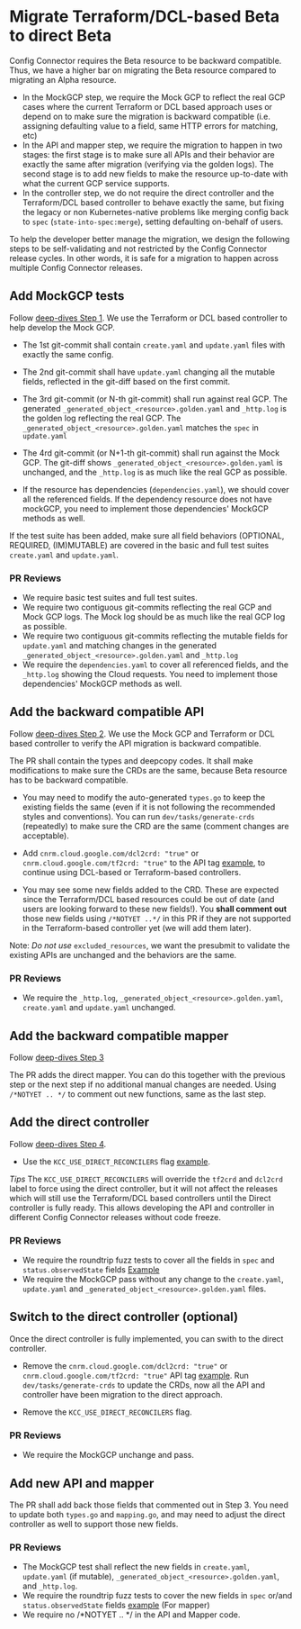 # Migrate Terraform/DCL-based Beta to direct Beta
 
 Config Connector requires the Beta resource to be backward compatible. Thus, we have a higher bar on migrating the Beta resource compared to migrating an Alpha resource. 
 - In the MockGCP step, we require the Mock GCP to reflect the real GCP cases where the current Terraform or DCL based approach uses or depend on to make sure the migration is backward compatible (i.e. assigning defaulting value to a field, same HTTP errors for matching, etc)
 - In the API and mapper step, we require the migration to happen in two stages: the first stage is to make sure all APIs and their behavior are exactly the same after migration (verifying via the golden logs). The second stage is to add new fields to make the resource up-to-date with what the current GCP service supports.
 - In the controller step, we do not require the direct controller and the Terraform/DCL based controller to behave exactly the same, but fixing the legacy or non Kubernetes-native problems like merging config back to `spec` (`state-into-spec:merge`), setting defaulting on-behalf of users. 

To help the developer better manage the migration, we design the following steps to be self-validating and not restricted by the Config Connector release cycles. In other words, it is safe for a migration to happen across multiple Config Connector releases.

## Add MockGCP tests

Follow [deep-dives Step 1](../deep-dives/1-add-mockgcp-tests.md). We use the Terraform or DCL based controller to help develop the Mock GCP.

* The 1st git-commit shall contain `create.yaml` and `update.yaml` files with exactly the same config. 
* The 2nd git-commit shall have `update.yaml` changing all the mutable fields, reflected in the git-diff based on the first commit.
* The 3rd git-commit (or N-th git-commit) shall run against real GCP. The generated `_generated_object_<resource>.golden.yaml` and `_http.log` is the golden log reflecting the real GCP. The `_generated_object_<resource>.golden.yaml` matches the `spec` in `update.yaml`
* The 4rd git-commit (or N+1-th git-commit) shall run against the Mock GCP. The git-diff shows `_generated_object_<resource>.golden.yaml` is unchanged, and the `_http.log` is as much like the real GCP as possible. 

* If the resource has dependencies (`dependencies.yaml`), we should cover all the referenced fields. If the dependency resource does not have mockGCP, you need to implement those dependencies' MockGCP methods as well.

 If the test suite has been added, make sure all field behaviors (OPTIONAL, REQUIRED, (IM)MUTABLE) are covered in the basic and full test suites `create.yaml` and `update.yaml`.

### PR Reviews

* We require basic test suites and full test suites.
* We require two contiguous git-commits reflecting the real GCP and Mock GCP logs. The Mock log should be as much like the real GCP log as possible.  
* We require two contiguous git-commits reflecting the mutable fields for `update.yaml` and matching changes in the generated `_generated_object_<resource>.golden.yaml` and `_http.log` 
* We require the `dependencies.yaml` to cover all referenced fields, and the `_http.log` showing the Cloud requests. You need to implement those dependencies' MockGCP methods as well.

## Add the backward compatible API

Follow [deep-dives Step 2](../deep-dives/2-define-apis.md). We use the Mock GCP and Terraform or DCL based controller to verify the API migration is backward compatible.

The PR shall contain the types and deepcopy codes. It shall make modifications to make sure the CRDs are the same, because Beta resource has to be backward compatible. 

* You may need to modify the auto-generated `types.go` to keep the existing fields the same (even if it is not following the recommended styles and conventions). You can run `dev/tasks/generate-crds` (repeatedly) to make sure the CRD are the same (comment changes are acceptable).

* Add `cnrm.cloud.google.com/dcl2crd: "true"` or `cnrm.cloud.google.com/tf2crd: "true"` to the API tag [example](https://github.com/GoogleCloudPlatform/k8s-config-connector/blob/0bbac86ace6ab2f4051b574f026d5fe47fa05b75/pkg/controller/direct/redis/cluster/roundtrip_test.go#L92), to continue using DCL-based or Terraform-based controllers.

* You may see some new fields added to the CRD. These are expected since the Terraform/DCL based resources could be out of date (and users are looking forward to these new fields!). You **shall comment out** those new fields using `/*NOTYET ..*/` in this PR if they are not supported in the Terraform-based controller yet (we will add them later).

Note: *Do not use* `excluded_resources`, we want the presubmit to validate the existing APIs are unchanged and the behaviors are the same.

### PR Reviews

* We require the `_http.log`, `_generated_object_<resource>.golden.yaml`, `create.yaml` and `update.yaml` unchanged.

## Add the backward compatible mapper

Follow [deep-dives Step 3](../deep-dives/3-add-mapper.md)

The PR adds the direct mapper. You can do this together with the previous step or the next step if no additional manual changes are needed. Using  `/*NOTYET .. */` to comment out new functions, same as the last step.

## Add the direct controller 

Follow [deep-dives Step 4](../deep-dives/4-add-controller.md).

* Use the `KCC_USE_DIRECT_RECONCILERS` flag [example](https://github.com/GoogleCloudPlatform/k8s-config-connector/blob/0bbac86ace6ab2f4051b574f026d5fe47fa05b75/dev/tasks/run-e2e#L27). 

*Tips* The `KCC_USE_DIRECT_RECONCILERS` will override the `tf2crd` and `dcl2crd` label to force using the direct controller, but it will not affect the releases which will still use the Terraform/DCL based controllers until the Direct controller is fully ready. This allows developing the API and controller in different Config Connector releases without code freeze.

### PR Reviews

* We require the roundtrip fuzz tests to cover all the fields in `spec` and `status.observedState` fields [Example](https://github.com/GoogleCloudPlatform/k8s-config-connector/blob/f313b00c52f09c4a52a2eb5fe2c15fa4b30a05fd/pkg/controller/direct/discoveryengine/fuzzers.go#L26-L47)
* We require the MockGCP pass without any change to the `create.yaml`, `update.yaml` and `_generated_object_<resource>.golden.yaml` files. 

## Switch to the direct controller (optional)

Once the direct controller is fully implemented, you can swith to the direct controller. 

* Remove the `cnrm.cloud.google.com/dcl2crd: "true"` or `cnrm.cloud.google.com/tf2crd: "true"` API tag [example](https://github.com/GoogleCloudPlatform/k8s-config-connector/blob/0bbac86ace6ab2f4051b574f026d5fe47fa05b75/pkg/controller/direct/redis/cluster/roundtrip_test.go#L92). Run `dev/tasks/generate-crds` to update the CRDs, now all the API and controller have been migration to the direct approach.

* Remove the `KCC_USE_DIRECT_RECONCILERS` flag.

### PR Reviews

* We require the MockGCP unchange and pass. 

## Add new API and mapper

The PR shall add back those fields that commented out in Step 3.
You need to update both `types.go` and `mapping.go`, and may need to adjust the direct controller as well to support those new fields.
 
### PR Reviews

* The MockGCP test shall reflect the new fields in `create.yaml`, `update.yaml` (if mutable),  `_generated_object_<resource>.golden.yaml`, and `_http.log`.
* We require the roundtrip fuzz tests to cover the new fields in `spec` or/and `status.observedState` fields [example](https://github.com/GoogleCloudPlatform/k8s-config-connector/blob/0bbac86ace6ab2f4051b574f026d5fe47fa05b75/pkg/controller/direct/redis/cluster/roundtrip_test.go#L92) (For mapper)
* We require no /*NOTYET .. */ in the API and Mapper code.
